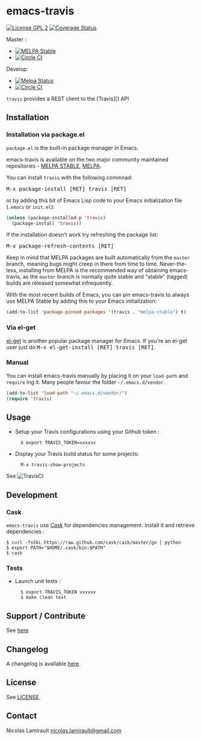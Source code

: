 # emacs-travis

[![License GPL 2][badge-license]][LICENSE]
[![Coverage Status](https://coveralls.io/repos/nlamirault/emacs-travis/badge.png)](https://coveralls.io/r/nlamirault/emacs-travis)

Master :
* [![MELPA Stable](https://stable.melpa.org/packages/travis-badge.svg)](https://stable.melpa.org/#/travis)
* [![Circle CI](https://circleci.com/gh/nlamirault/emacs-travis/tree/master.svg?style=svg)](https://circleci.com/gh/nlamirault/emacs-travis/tree/master)

Develop:
* [![Melpa Status](https://melpa.org/packages/travis-badge.svg)](https://melpa.org/#/travis)
* [![Circle CI](https://circleci.com/gh/nlamirault/emacs-travis/tree/develop.svg?style=svg)](https://circleci.com/gh/nlamirault/emacs-travis/tree/develop)

`travis` provides a REST client to the [Travis][] API

## Installation

### Installation via package.el

`package.el` is the built-in package manager in Emacs.

emacs-travis is available on the two major community maintained repositories -
[MELPA STABLE](melpa-stable.milkbox.net), [MELPA](http://melpa.milkbox.net).

You can install `travis` with the following commnad:

<kbd>M-x package-install [RET] travis [RET]</kbd>

or by adding this bit of Emacs Lisp code to your Emacs initialization file
(`.emacs` or `init.el`):

```el
(unless (package-installed-p 'travis)
  (package-install 'travis))
```

If the installation doesn't work try refreshing the package list:

<kbd>M-x package-refresh-contents [RET]</kbd>

Keep in mind that MELPA packages are built automatically from
the `master` branch, meaning bugs might creep in there from time to
time. Never-the-less, installing from MELPA is the recommended way of
obtaining emacs-travis, as the `master` branch is normally quite stable and
"stable" (tagged) builds are released somewhat infrequently.

With the most recent builds of Emacs, you can pin emacs-travis to always
use MELPA Stable by adding this to your Emacs initialization:

```el
(add-to-list 'package-pinned-packages '(travis . "melpa-stable") t)
```

### Via el-get

[el-get](https://github.com/dimitri/el-get) is another popular package manager for Emacs. If you're an el-get
user just do <kbd>M-x el-get-install [RET] travis [RET]</kbd>.

### Manual

You can install emacs-travis manually by placing it on your `load-path` and
`require` ing it. Many people favour the folder `~/.emacs.d/vendor`.

```el
(add-to-list 'load-path "~/.emacs.d/vendor/")
(require 'travis)
```

## Usage

* Setup your Travis configurations using your Github token :

        $ export TRAVIS_TOKEN=xxxxxx

* Display your Travis build status for some projects:

        M-x travis-show-projects

See ![TravisCI](images/emacs-travis.png)


## Development

### Cask

``emacs-travis`` use [Cask][] for dependencies
management. Install it and retrieve dependencies :

    $ curl -fsSkL https://raw.github.com/cask/cask/master/go | python
    $ export PATH="$HOME/.cask/bin:$PATH"
    $ cask


### Tests

* Launch unit tests :

        $ export TRAVIS_TOKEN xxxxxx
        $ make clean test


## Support / Contribute

See [here](CONTRIBUTING.md)



## Changelog

A changelog is available [here](ChangeLog.md).


## License

See [LICENSE](LICENSE).


## Contact

Nicolas Lamirault <nicolas.lamirault@gmail.com>


[emacs-travis]: https://github.com/nlamirault/emacs-travis
[badge-license]: https://img.shields.io/badge/license-GPL_2-green.svg?style=flat
[LICENSE]: https://github.com/nlamirault/emacs-travis/blob/master/LICENSE

[GNU Emacs]: https://www.gnu.org/software/emacs/
[MELPA]: https://melpa.org
[Cask]: http://cask.github.io/
[Issue tracker]: https://github.com/nlamirault/emacs-travis/issues
[Helm]: https://github.com/emacs-helm/helm
